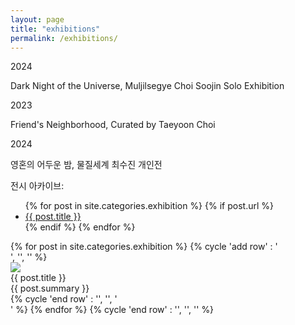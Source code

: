 ```yaml
---
layout: page
title: "exhibitions"
permalink: /exhibitions/
---
```



2024 


Dark Night of the Universe, Muljilsegye Choi Soojin Solo Exhibition 



2023 

Friend's Neighborhood, Curated by Taeyoon Choi
 



2024 

영혼의 어두운 밤, 물질세계 
최수진 개인전

<p>전시 아카이브:</p>

<ul>
  {% for post in site.categories.exhibition %}
    {% if post.url %}
        <li><a href="{{ post.url }}">{{ post.title }}</a></li>
    {% endif %}
  {% endfor %}
</ul> 


<aside>
  {% for post in site.categories.exhibition %}
    {% cycle 'add row' : '<div class="row">', '', '' %}
        <div class="column column-4">
            <div class="preview-panel">
                <a href="{{ post.url | prepend: site.baseurl }}">
                    <img src="{{ post.preview }}">
                </a>
                <div class="post-title">{{ post.title }}</div>
        <div class="post-summary">{{ post.summary }}</div>
           </div>
        </div>
{% cycle 'end row' : '', '', '</div>' %}
{% endfor %}
{% cycle 'end row' : '', '</div>', '</div>' %}

</aside>